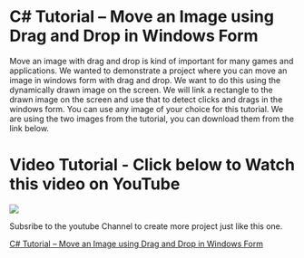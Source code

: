 # C# Tutorial – Move an Image using Drag and Drop in Windows Form

Move an image with drag and drop is kind of important for many games and applications. We wanted to demonstrate a project where you can move an image in windows form with drag and drop. We want to do this using the dynamically drawn image on the screen. We will link a rectangle to the drawn image on the screen and use that to detect clicks and drags in the windows form. You can use any image of your choice for this tutorial. We are using the two images from the tutorial, you can download them from the link below.

# Video Tutorial - Click below to Watch this video on YouTube

[![](http://img.youtube.com/vi/hF0PuwdajNM/0.jpg)](https://www.youtube.com/watch?v=hF0PuwdajNM "MOO ICT C# Video Tutorial")

Subsribe to the youtube Channel to create more project just like this one.

[C# Tutorial – Move an Image using Drag and Drop in Windows Form](https://www.mooict.com/c-tutorial-move-an-image-using-drag-and-drop-in-windows-form/)
